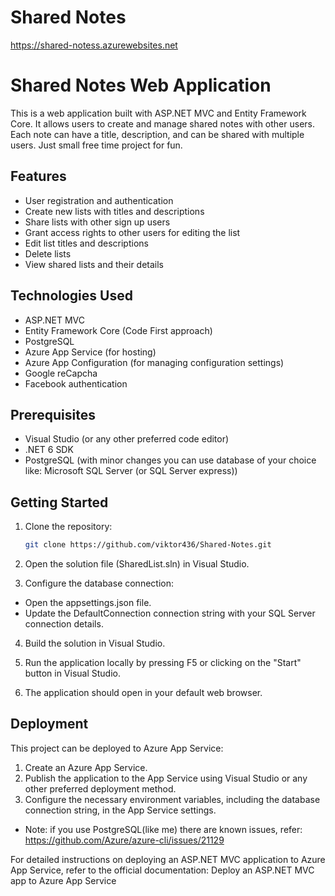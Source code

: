 # Shared Notes

https://shared-notess.azurewebsites.net

# Shared Notes Web Application

This is a web application built with ASP.NET MVC and Entity Framework Core. It allows users to create and manage shared notes with other users. Each note can have a title, description, and can be shared with multiple users. Just small free time project for fun.

## Features

- User registration and authentication
- Create new lists with titles and descriptions
- Share lists with other sign up users
- Grant access rights to other users for editing the list
- Edit list titles and descriptions
- Delete lists
- View shared lists and their details

## Technologies Used

- ASP.NET MVC
- Entity Framework Core (Code First approach)
- PostgreSQL
- Azure App Service (for hosting)
- Azure App Configuration (for managing configuration settings)
- Google reCapcha
- Facebook authentication

## Prerequisites

- Visual Studio (or any other preferred code editor)
- .NET 6 SDK
- PostgreSQL (with minor changes you can use database of your choice like: Microsoft SQL Server (or SQL Server express))

## Getting Started

1. Clone the repository:

   ```bash
   git clone https://github.com/viktor436/Shared-Notes.git
   
2. Open the solution file (SharedList.sln) in Visual Studio.

3. Configure the database connection:

- Open the appsettings.json file.
- Update the DefaultConnection connection string with your SQL Server connection details.

4. Build the solution in Visual Studio.

5. Run the application locally by pressing F5 or clicking on the "Start" button in Visual Studio.

6. The application should open in your default web browser.

## Deployment
This project can be deployed to Azure App Service:

1. Create an Azure App Service.
2. Publish the application to the App Service using Visual Studio or any other preferred deployment method.
3. Configure the necessary environment variables, including the database connection string, in the App Service settings.
- Note: if you use PostgreSQL(like me) there are known issues, refer: https://github.com/Azure/azure-cli/issues/21129

For detailed instructions on deploying an ASP.NET MVC application to Azure App Service, refer to the official documentation: Deploy an ASP.NET MVC app to Azure App Service
